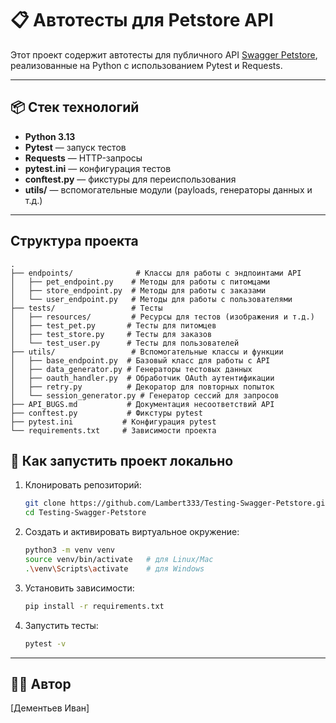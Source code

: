 # 📋 Автотесты для Petstore API

Этот проект содержит автотесты для публичного API [Swagger Petstore](https://petstore.swagger.io/), реализованные на Python с использованием Pytest и Requests.

---

## 📦 Стек технологий

- **Python 3.13**
- **Pytest** — запуск тестов
- **Requests** — HTTP-запросы
- **pytest.ini** — конфигурация тестов
- **conftest.py** — фикстуры для переиспользования
- **utils/** — вспомогательные модули (payloads, генераторы данных и т.д.)

---

## Структура проекта

```
.
├── endpoints/              # Классы для работы с эндпоинтами API
│   ├── pet_endpoint.py    # Методы для работы с питомцами
│   ├── store_endpoint.py  # Методы для работы с заказами
│   └── user_endpoint.py   # Методы для работы с пользователями
├── tests/                 # Тесты
│   ├── resources/         # Ресурсы для тестов (изображения и т.д.)
│   ├── test_pet.py       # Тесты для питомцев
│   ├── test_store.py     # Тесты для заказов
│   └── test_user.py      # Тесты для пользователей
├── utils/                 # Вспомогательные классы и функции
│   ├── base_endpoint.py  # Базовый класс для работы с API
│   ├── data_generator.py # Генераторы тестовых данных
│   ├── oauth_handler.py  # Обработчик OAuth аутентификации
│   ├── retry.py          # Декоратор для повторных попыток
│   └── session_generator.py # Генератор сессий для запросов
├── API_BUGS.md           # Документация несоответствий API
├── conftest.py           # Фикстуры pytest
├── pytest.ini           # Конфигурация pytest
└── requirements.txt     # Зависимости проекта
```

## 🚀 Как запустить проект локально

1. Клонировать репозиторий:
    ```bash
    git clone https://github.com/Lambert333/Testing-Swagger-Petstore.git
    cd Testing-Swagger-Petstore
    ```

2. Создать и активировать виртуальное окружение:
    ```bash
    python3 -m venv venv
    source venv/bin/activate   # для Linux/Mac
    .\venv\Scripts\activate    # для Windows
    ```

3. Установить зависимости:
    ```bash
    pip install -r requirements.txt
    ```

4. Запустить тесты:
    ```bash
    pytest -v
    ```

---

## 🧑‍💻 Автор

[Дементьев Иван]